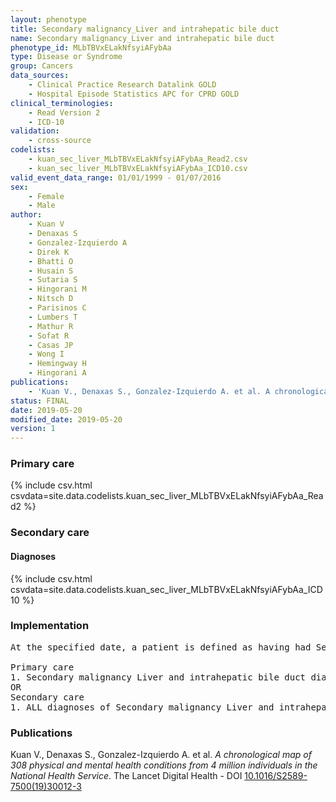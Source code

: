 ```yaml
---
layout: phenotype
title: Secondary malignancy_Liver and intrahepatic bile duct
name: Secondary malignancy_Liver and intrahepatic bile duct
phenotype_id: MLbTBVxELakNfsyiAFybAa 
type: Disease or Syndrome
group: Cancers
data_sources: 
    - Clinical Practice Research Datalink GOLD
    - Hospital Episode Statistics APC for CPRD GOLD
clinical_terminologies: 
    - Read Version 2
    - ICD-10
validation: 
    - cross-source
codelists: 
    - kuan_sec_liver_MLbTBVxELakNfsyiAFybAa_Read2.csv
    - kuan_sec_liver_MLbTBVxELakNfsyiAFybAa_ICD10.csv
valid_event_data_range: 01/01/1999 - 01/07/2016
sex: 
    - Female
    - Male
author: 
    - Kuan V
    - Denaxas S
    - Gonzalez-Izquierdo A
    - Direk K
    - Bhatti O
    - Husain S
    - Sutaria S
    - Hingorani M
    - Nitsch D
    - Parisinos C
    - Lumbers T
    - Mathur R
    - Sofat R
    - Casas JP
    - Wong I
    - Hemingway H
    - Hingorani A
publications: 
    - 'Kuan V., Denaxas S., Gonzalez-Izquierdo A. et al. A chronological map of 308 physical and mental health conditions from 4 million individuals in the National Health Service. The Lancet Digital Health - DOI: 10.1016/S2589-7500(19)30012-3' 
status: FINAL
date: 2019-05-20
modified_date: 2019-05-20
version: 1
---
```

### Primary care 
{% include csv.html csvdata=site.data.codelists.kuan_sec_liver_MLbTBVxELakNfsyiAFybAa_Read2 %}
### Secondary care 
#### Diagnoses 
{% include csv.html csvdata=site.data.codelists.kuan_sec_liver_MLbTBVxELakNfsyiAFybAa_ICD10 %}
### Implementation 
<pre>At the specified date, a patient is defined as having had Secondary malignancy Liver and intrahepatic bile duct IF they meet the criteria for any of the following on or before the specified date. The earliest date on which the individual meets any of the following criteria on or before the specified date is defined as the first event date:

Primary care
1. Secondary malignancy Liver and intrahepatic bile duct diagnosis or history of diagnosis during a consultation 
OR
Secondary care
1. ALL diagnoses of Secondary malignancy Liver and intrahepatic bile duct or history of diagnosis during a hospitalization</pre> 
 
### Publications 
Kuan V., Denaxas S., Gonzalez-Izquierdo A. et al. _A chronological map of 308 physical and mental health conditions from 4 million individuals in the National Health Service_. The Lancet Digital Health - DOI <a href='https://www.thelancet.com/journals/landig/article/PIIS2589-7500(19)30012-3/fulltext'>10.1016/S2589-7500(19)30012-3</a>